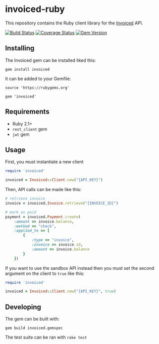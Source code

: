 invoiced-ruby
========

This repository contains the Ruby client library for the [Invoiced](https://invoiced.com) API.

[![Build Status](https://travis-ci.org/Invoiced/invoiced-ruby.svg?branch=master)](https://travis-ci.org/Invoiced/invoiced-ruby)
[![Coverage Status](https://coveralls.io/repos/Invoiced/invoiced-ruby/badge.svg?branch=master&service=github)](https://coveralls.io/github/Invoiced/invoiced-ruby?branch=master)
[![Gem Version](https://badge.fury.io/rb/invoiced.svg)](https://badge.fury.io/rb/invoiced)

## Installing

The Invoiced gem can be installed liked this:

```
gem install invoiced
```

It can be added to your Gemfile:

```
source 'https://rubygems.org'

gem 'invoiced'
```

## Requirements

- Ruby 2.1+
- `rest_client` gem
- `jwt` gem

## Usage

First, you must instantiate a new client

```ruby
require 'invoiced'

invoiced = Invoiced::Client.new("{API_KEY}")
```

Then, API calls can be made like this:
```ruby
# retrieve invoice
invoice = invoiced.Invoice.retrieve("{INVOICE_ID}")

# mark as paid
payment = invoiced.Payment.create(
    :amount => invoice.balance,
    :method => "check",
    :applied_to => [
        {
            :type => "invoice",
            :invoice => invoice.id,
            :amount => invoice.balance
        }
    ])
```

If you want to use the sandbox API instead then you must set the second argument on the client to `true` like this:

```ruby
require 'invoiced'

invoiced = Invoiced::Client.new("{API_KEY}", true)
```

## Developing

The gem can be built with:

```
gem build invoiced.gemspec
```

The test suite can be ran with `rake test`